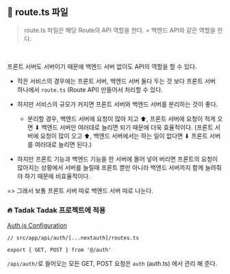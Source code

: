 ## 📌 route.ts 파일

> route.ts 파일은 해당 Route의 API 역할을 한다. = 백엔드 API와 같은 역할을 한다.

</br>

프론트 서버도 서버이기 때문에 백엔드 서버 없이도 API의 역할을 할 수 있다.

- 작은 서비스의 경우에는 프론트 서버, 백엔드 서버 둘다 두는 것 보다 프론트 서버 하나에서 <code>route.ts</code> (Route API) 만들어서 처리할 수 있다.

- 하지만 서비스의 규모가 커지면 프론트 서버와 백엔드 서버를 분리하는 것이 좋다.
  - 분리할 경우, 백엔드 서버에 요청이 많아 지고 ⬆︎, 프론트 서버에 요청이 적게 오면 ⬇︎ 백엔드 서버만 여러대로 늘리면 되기 때문에 더욱 효율적이다. (프론트 서버에 요청이 많이 오고 ⬆︎, 백엔드 서버에서는 하는 일이 없다면 ⬇︎ 프론트 서버를 여러대로 늘리면 된다.)
- 하지만 프론트 기능과 백엔드 기능을 한 서버에 몰어 넣어 버리면 프론트의 요청이 많아지는 상황에서 서버를 늘릴때 프론트 뿐만 아니라 백엔드 서버까지 함께 늘려줘야 하기 때문에 비효율적이다.

=> 그래서 보통 프론트 서버 따로 백엔드 서버 따로 나눈다.

### 🔥 Tadak Tadak 프로젝트에 적용

[Auth.js Configuration](https://authjs.dev/guides/upgrade-to-v5)

```
// src/app/api/auth/[...nextauth]/routes.ts

export { GET, POST } from '@/auth'
```

<code>/api/auth/</code>로 들어오는 모든 GET, POST 요청은 <code>auth</code> (auth.ts) 에서 관리 해 준다.

